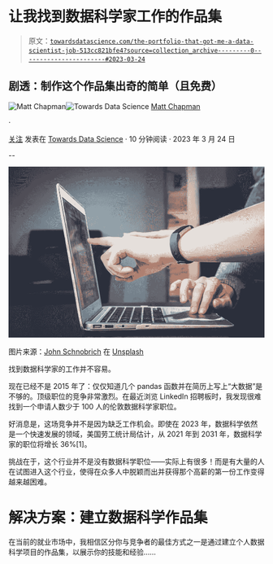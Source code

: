 # 让我找到数据科学家工作的作品集

> 原文：[`towardsdatascience.com/the-portfolio-that-got-me-a-data-scientist-job-513cc821bfe4?source=collection_archive---------0-----------------------#2023-03-24`](https://towardsdatascience.com/the-portfolio-that-got-me-a-data-scientist-job-513cc821bfe4?source=collection_archive---------0-----------------------#2023-03-24)

## 剧透：制作这个作品集出奇的简单（且免费）

[](https://medium.com/@mattchapmanmsc?source=post_page-----513cc821bfe4--------------------------------)![Matt Chapman](https://medium.com/@mattchapmanmsc?source=post_page-----513cc821bfe4--------------------------------)[](https://towardsdatascience.com/?source=post_page-----513cc821bfe4--------------------------------)![Towards Data Science](https://towardsdatascience.com/?source=post_page-----513cc821bfe4--------------------------------) [Matt Chapman](https://medium.com/@mattchapmanmsc?source=post_page-----513cc821bfe4--------------------------------)

·

[关注](https://medium.com/m/signin?actionUrl=https%3A%2F%2Fmedium.com%2F_%2Fsubscribe%2Fuser%2Fbf7d13fc53db&operation=register&redirect=https%3A%2F%2Ftowardsdatascience.com%2Fthe-portfolio-that-got-me-a-data-scientist-job-513cc821bfe4&user=Matt+Chapman&userId=bf7d13fc53db&source=post_page-bf7d13fc53db----513cc821bfe4---------------------post_header-----------) 发表在 [Towards Data Science](https://towardsdatascience.com/?source=post_page-----513cc821bfe4--------------------------------) · 10 分钟阅读 · 2023 年 3 月 24 日[](https://medium.com/m/signin?actionUrl=https%3A%2F%2Fmedium.com%2F_%2Fvote%2Ftowards-data-science%2F513cc821bfe4&operation=register&redirect=https%3A%2F%2Ftowardsdatascience.com%2Fthe-portfolio-that-got-me-a-data-scientist-job-513cc821bfe4&user=Matt+Chapman&userId=bf7d13fc53db&source=-----513cc821bfe4---------------------clap_footer-----------)

--

[](https://medium.com/m/signin?actionUrl=https%3A%2F%2Fmedium.com%2F_%2Fbookmark%2Fp%2F513cc821bfe4&operation=register&redirect=https%3A%2F%2Ftowardsdatascience.com%2Fthe-portfolio-that-got-me-a-data-scientist-job-513cc821bfe4&source=-----513cc821bfe4---------------------bookmark_footer-----------)![](img/ad6c27fc39e45922d3cdc963cceb55c1.png)

图片来源：[John Schnobrich](https://unsplash.com/@johnschno) 在 [Unsplash](https://unsplash.com/photos/FlPc9_VocJ4)

找到数据科学家的工作并不容易。

现在已经不是 2015 年了：仅仅知道几个 pandas 函数并在简历上写上“大数据”是不够的。顶级职位的竞争非常激烈。在最近浏览 LinkedIn 招聘板时，我发现很难找到一个申请人数少于 100 人的伦敦数据科学家职位。

好消息是，这场竞争并不是因为缺乏工作机会。即使在 2023 年，数据科学依然是一个快速发展的领域，美国劳工统计局估计，从 2021 年到 2031 年，数据科学家的职位将增长 36%[1]。

挑战在于，这个行业并不是没有数据科学职位——实际上有很多！而是有大量的人在试图进入这个行业，使得在众多人中脱颖而出并获得那个高薪的第一份工作变得越来越困难。

# 解决方案：建立数据科学作品集

在当前的就业市场中，我相信区分你与竞争者的最佳方式之一是通过建立个人数据科学项目的作品集，以展示你的技能和经验……
